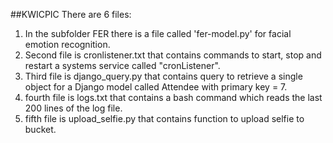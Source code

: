 ##KWICPIC
There are 6 files:
1. In the subfolder FER there is a file called 'fer-model.py' for facial emotion recognition.
2. Second file is cronlistener.txt that contains commands to start, stop and restart a systems service called "cronListener".
3. Third file is django_query.py that contains query to retrieve a single object for a Django model called Attendee with primary key = 7.
4. fourth file is logs.txt that contains a bash command which reads the last 200 lines of the log file.
5. fifth file is upload_selfie.py that contains function to upload selfie to bucket.
